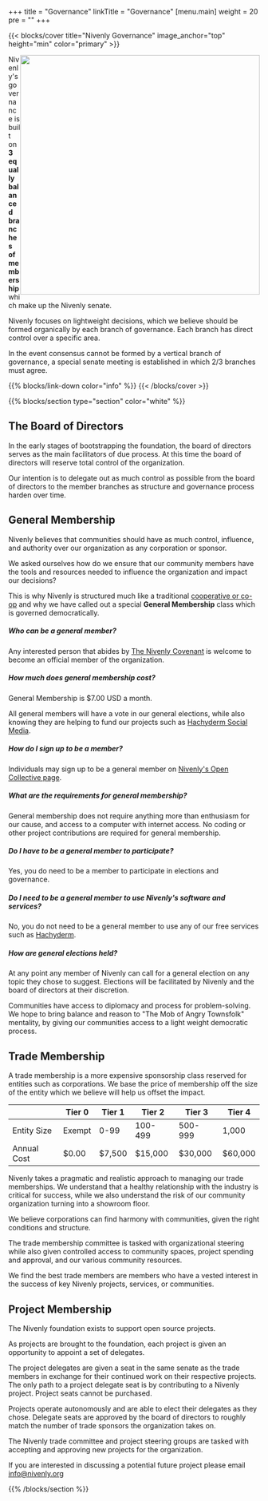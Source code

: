 +++
title = "Governance"
linkTitle = "Governance"
[menu.main]
weight = 20
pre = "<i class='fas fa-gavel pr-2'></i>"
+++

{{< blocks/cover title="Nivenly Governance" image_anchor="top" height="min" color="primary" >}}

<img style="float:right;" src="governance.png" width="480"/>

<p>
    Nivenly's governance is built on <strong>3 equally balanced branches of membership</strong> which make up the Nivenly senate.
</p>

<p>
    Nivenly focuses on lightweight decisions, which we believe should be formed organically by each branch of governance. Each branch has direct control over a specific area.
</p>

<p>
    In the event consensus cannot be formed by a vertical branch of governance, a special senate meeting is established in which 2/3 branches must agree.
</p>

{{% blocks/link-down color="info" %}}
{{< /blocks/cover >}}

{{% blocks/section type="section" color="white" %}}

## The Board of Directors

In the early stages of bootstrapping the foundation, the board of directors serves as the main facilitators of due process.
At this time the board of directors will reserve total control of the organization.

Our intention is to delegate out as much control as possible from the board of directors to the member branches as structure and governance process harden over time.

## General Membership

Nivenly believes that communities should have as much control, influence, and authority over our organization as any corporation or sponsor.

We asked ourselves how do we ensure that our community members have the tools and resources needed to influence the organization and impact our decisions?

This is why Nivenly is structured much like a traditional [cooperative or co-op](https://en.wikipedia.org/wiki/Cooperative) and why we have called out a special **General Membership** class which is governed democratically.

##### Who can be a general member?

Any interested person that abides by [The Nivenly Covenant](/covenant) is welcome to become an official member of the organization.

##### How much does general membership cost?

General Membership is $7.00 USD a month.

All general members will have a vote in our general elections, while also knowing they are helping to fund our projects such as [Hachyderm Social Media](https://hachyderm.io/).

##### How do I sign up to be a member?

Individuals may sign up to be a general member on [Nivenly's Open Collective page](https://opencollective.com/nivenly-foundation).

##### What are the requirements for general membership?

General membership does not require anything more than enthusiasm for our cause, and access to a computer with internet access.
No coding or other project contributions are required for general membership.

##### Do I have to be a general member to participate?

Yes, you do need to be a member to participate in elections and governance.

##### Do I need to be a general member to use Nivenly's software and services?

No, you do not need to be a general member to use any of our free services such as [Hachyderm](https://hachyderm.io).

##### How are general elections held?

At any point any member of Nivenly can call for a general election on any topic they chose to suggest.
Elections will be facilitated by Nivenly and the board of directors at their discretion.

Communities have access to diplomacy and process for problem-solving.
We hope to bring balance and reason to "The Mob of Angry Townsfolk" mentality, by giving our communities access to a light weight democratic process.

## Trade Membership

A trade membership is a more expensive sponsorship class reserved for entities such as corporations.
We base the price of membership off the size of the entity which we believe will help us offset the impact.

<table>
    <thead>
    <tr>
        <th class="tg-0lax"></th>
        <th class="tg-0lax">Tier 0</th>
        <th class="tg-0lax">Tier 1</th>
        <th class="tg-0lax">Tier 2</th>
        <th class="tg-0lax">Tier 3</th>
        <th class="tg-0lax">Tier 4</th>
    </tr>
    </thead>
    <tbody>
    <tr>
        <td class="tg-0lax">Entity Size</td>
        <td class="tg-0lax">Exempt</td>
        <td class="tg-0lax">0-99</td>
        <td class="tg-0lax">100-499</td>
        <td class="tg-0lax">500-999</td>
        <td class="tg-0lax">1,000</td>
    </tr>
    <tr>
        <td class="tg-0lax">Annual Cost</td>
        <td class="tg-0lax">$0.00</td>
        <td class="tg-0lax">$7,500</td>
        <td class="tg-0lax">$15,000</td>
        <td class="tg-0lax">$30,000</td>
        <td class="tg-0lax">$60,000</td>
    </tr>
    </tbody>
</table>

Nivenly takes a pragmatic and realistic approach to managing our trade memberships.
We understand that a healthy relationship with the industry is critical for success, while we also understand the risk of our community organization turning into a showroom floor.

We believe corporations can find harmony with communities, given the right conditions and structure.

The trade membership committee is tasked with organizational steering while also given controlled access to community spaces, project spending and approval, and our various community resources.

We find the best trade members are members who have a vested interest in the success of key Nivenly projects, services, or communities.


## Project Membership

The Nivenly foundation exists to support open source projects.

As projects are brought to the foundation, each project is given an opportunity to appoint a set of delegates.

The project delegates are given a seat in the same senate as the trade members in exchange for their continued work on their respective projects.
The only path to a project delegate seat is by contributing to a Nivenly project. Project seats cannot be purchased.

Projects operate autonomously and are able to elect their delegates as they chose.
Delegate seats are approved by the board of directors to roughly match the number of trade sponsors the organization takes on.

The Nivenly trade committee and project steering groups are tasked with accepting and approving new projects for the organization.

If you are interested in discussing a potential future project please email [info@nivenly.org](mailto:info@nivenly.org)

{{% /blocks/section  %}}



